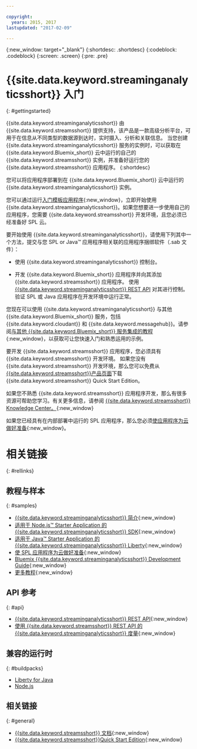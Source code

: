 ```yaml
---

copyright:
  years: 2015, 2017
lastupdated: "2017-02-09"

---
```


<!-- Attribute definitions --> 
{:new_window: target="_blank"}
{:shortdesc: .shortdesc}
{:codeblock: .codeblock}
{:screen: .screen}
{:pre: .pre}


# {{site.data.keyword.streaminganalyticsshort}} 入门
{: #gettingstarted}

{{site.data.keyword.streaminganalyticsshort}} 由 {{site.data.keyword.streamsshort}} 提供支持，该产品是一款高级分析平台，可用于在信息从不同类型的数据源到达时，实时摄入、分析和关联信息。
当您创建 {{site.data.keyword.streaminganalyticsshort}} 服务的实例时，可以获取在 {{site.data.keyword.Bluemix_short}} 云中运行的自己的 {{site.data.keyword.streamsshort}} 实例，并准备好运行您的 {{site.data.keyword.streamsshort}} 应用程序。
{:shortdesc}

您可以将应用程序部署到在 {{site.data.keyword.Bluemix_short}} 云中运行的 {{site.data.keyword.streaminganalyticsshort}} 实例。

您可以通过运行[入门模板应用程序](/docs/services/StreamingAnalytics/c_starterapps.html){:new_window}，立即开始使用 {{site.data.keyword.streaminganalyticsshort}}。如果您想要进一步使用自己的应用程序，您需要 {{site.data.keyword.streamsshort}} 开发环境，且您必须已经准备好 SPL 云。


要开始使用 {{site.data.keyword.streaminganalyticsshort}}，请使用下列其中一个方法，提交与您 SPL or Java™ 应用程序相关联的应用程序捆绑软件（.sab 文件）：

* 使用 {{site.data.keyword.streaminganalyticsshort}} 控制台。

* 开发 {{site.data.keyword.Bluemix_short}} 应用程序并向其添加 {{site.data.keyword.streamsshort}} 应用程序。
使用 [{{site.data.keyword.streaminganalyticsshort}} REST API](https://console.ng.bluemix.net/apidocs/220) 对其进行控制。验证 SPL 或 Java 应用程序在开发环境中运行正常。


您现在可以使用 {{site.data.keyword.streaminganalyticsshort}} 与其他 {{site.data.keyword.Bluemix_short}} 服务，包括 {{site.data.keyword.cloudant}} 和 {{site.data.keyword.messagehub}}。请参阅[与其他 {{site.data.keyword.Bluemix_short}} 服务集成的教程](/docs/services/StreamingAnalytics/r_integrating_cloudant_rest.html){:new_window}，以获取可让您快速入门和熟悉运用的示例。


要开发 {{site.data.keyword.streamsshort}} 应用程序，您必须具有 {{site.data.keyword.streamsshort}} 开发环境。
如果您没有 {{site.data.keyword.streamsshort}} 开发环境，那么您可以免费从 [{{site.data.keyword.streamsshort}}产品页面](https://www.ibm.com/analytics/us/en/technology/stream-computing/#products)下载 {{site.data.keyword.streamsshort}} Quick Start Edition。

如果您不熟悉 {{site.data.keyword.streamsshort}} 应用程序开发，那么有很多资源可帮助您学习。有关更多信息，请参阅 [{{site.data.keyword.streamsshort}} Knowledge Center。](https://www.ibm.com/support/knowledgecenter/en/SSCRJU_4.2.0/com.ibm.streams.welcome.doc/doc/kc-homepage.html){:new_window}

如果您已经具有在内部部署中运行的 SPL 应用程序，那么您必须[使应用程序为云做好准备](https://developer.ibm.com/streamsdev/docs/getting-spl-application-ready-cloud/){:new_window}。

# 相关链接
{: #rellinks}

## 教程与样本
{: #samples}
* [{{site.data.keyword.streaminganalyticsshort}} 简介](https://developer.ibm.com/streamsdev/docs/streaming-analytics-now-available-bluemix){:new_window}
* [适用于 Node.js™ Starter Application 的 {{site.data.keyword.streaminganalyticsshort}} SDK](http://bit.ly/1iR1bzu){:new_window}
* [适用于 Java™ Starter Application 的 {{site.data.keyword.streaminganalyticsshort}} Liberty](https://developer.ibm.com/streamsdev/docs/bluemix-streaming-analytics-starter-application/){:new_window}
* [使 SPL 应用程序为云做好准备](https://developer.ibm.com/streamsdev/docs/getting-spl-application-ready-cloud){:new_window}
* [Bluemix {{site.data.keyword.streaminganalyticsshort}} Development Guide](https://developer.ibm.com/streamsdev/docs/bluemix-streaming-analytics-development-guide/){:new_window}
* [更多教程](StreamingAnalytics.html#r_integrating_cloudant_rest){:new_window}


## API 参考
{: #api}
* [{{site.data.keyword.streaminganalyticsshort}} REST API](https://console.ng.bluemix.net/apidocs/220){:new_window}
* [使用 {{site.data.keyword.streamsshort}} REST API 的 {{site.data.keyword.streaminganalyticsshort}} 度量](https://developer.ibm.com/bluemix/2016/07/25/streaming-analytics-metrics-using-rest-api/){:new_window}

## 兼容的运行时
{: #buildpacks}
* [Liberty for Java](/docs/runtimes/liberty/index.html#liberty)
* [Node.js](/docs/runtimes/nodejs/index.html#nodejs)

## 相关链接
{: #general}
* [{{site.data.keyword.streamsshort}} 文档](http://www.ibm.com/support/knowledgecenter/SSCRJU_4.2.0/com.ibm.streams.welcome.doc/doc/kc-homepage.html){:new_window}
* [{{site.data.keyword.streamsshort}}Quick
Start Edition](http://www.ibm.com/analytics/us/en/technology/stream-computing/){:new_window}

